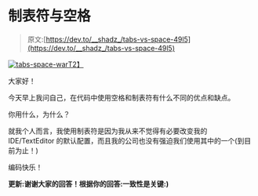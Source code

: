 # 制表符与空格

> 原文:[https://dev.to/__shadz_/tabs-vs-space-49l5](https://dev.to/__shadz_/tabs-vs-space-49l5)

[![tabs-space-war](../Images/6653b76e61a350e41bdb422227185cab.png)T2】](https://res.cloudinary.com/practicaldev/image/fetch/s--H8LtA_7W--/c_limit%2Cf_auto%2Cfl_progressive%2Cq_auto%2Cw_880/http://i.imgur.com/vOWAAUK.png)

大家好！

今天早上我问自己，在代码中使用空格和制表符有什么不同的优点和缺点。

你用什么，为什么？

就我个人而言，我使用制表符是因为我从来不觉得有必要改变我的 IDE/TextEditor 的默认配置，而且我的公司也没有强迫我们使用其中的一个(到目前为止！)

编码快乐！

**更新:谢谢大家的回答！根据你的回答:一致性是关键:)**